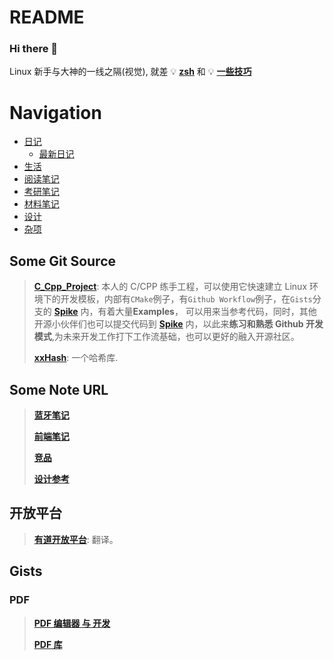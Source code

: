 # README

### Hi there 👋

Linux 新手与大神的一线之隔\(视觉\), 就差 💡 [**zsh**](https://github.com/ohmyzsh/ohmyzsh) 和 💡 [**一些技巧**](https://github.com/jlevy/the-art-of-command-line)

# Navigation

- [日记](./日记/)
  - [最新日记](./日记/2021-7-2.md)
- [生活](./生活/)
- [阅读笔记](./阅读笔记/)
- [考研笔记](./考研/)
- [材料笔记](./材料笔记/)
- [设计](./设计/)
- [杂项](./杂项/)

## Some Git Source

> [**C_Cpp_Project**](https://github.com/Changes729/c_cpp_project_template): 本人的 C/CPP 练手工程，可以使用它快速建立 Linux 环境下的开发模板，内部有`CMake`例子，有`Github Workflow`例子，在`Gists`分支的 [**Spike**](https://github.com/Changes729/c_cpp_project_template/tree/gists/spike) 内，有着大量**Examples**， 可以用来当参考代码，同时，其他开源小伙伴们也可以提交代码到 [**Spike**](https://github.com/Changes729/c_cpp_project_template/tree/gists/spike) 内，以此来**练习和熟悉 Github 开发模式**,为未来开发工作打下工作流基础，也可以更好的融入开源社区。
>
> [**xxHash**](https://github.com/Cyan4973/xxHash): 一个哈希库.

## Some Note URL

> [**蓝牙笔记**](https://gist.github.com/Changes729/8266aa62ec9363153310b13c67c5a81f)
>
> [**前端笔记**](https://gist.github.com/Changes729/60f565c6ef6d25bacb403a6dab7a973d)
>
> [**竞品**](https://gist.github.com/Changes729/a1a5e3db39e17b62ef768388ef3d3348)
>
> [**设计参考**](https://gist.github.com/Changes729/513200056758f53b498a64d23c55ea90)

## 开放平台

> [**有道开放平台**](https://ai.youdao.com/gw.s#/): 翻译。

## Gists

### PDF

> [**PDF 编辑器 与 开发**](https://wiki.archlinux.org/index.php/PDF,_PS_and_DjVu)
>
> [**PDF 库**](https://zh.cppreference.com/w/cpp/links/libs#PDF)
